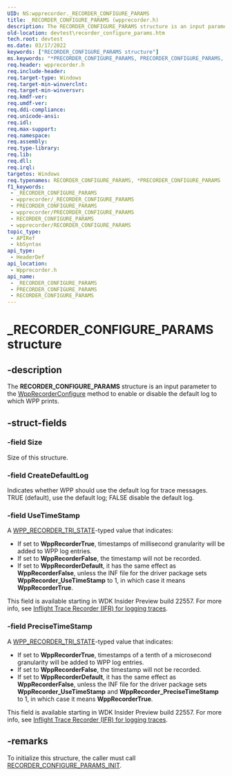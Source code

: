 ```yaml
---
UID: NS:wpprecorder._RECORDER_CONFIGURE_PARAMS
title: _RECORDER_CONFIGURE_PARAMS (wpprecorder.h)
description: The RECORDER_CONFIGURE_PARAMS structure is an input parameter to the WppRecorderConfigure method to enable or disable the default log to which WPP prints.
old-location: devtest\recorder_configure_params.htm
tech.root: devtest
ms.date: 03/17/2022
keywords: ["RECORDER_CONFIGURE_PARAMS structure"]
ms.keywords: "*PRECORDER_CONFIGURE_PARAMS, PRECORDER_CONFIGURE_PARAMS, PRECORDER_CONFIGURE_PARAMS structure pointer [Driver Development Tools], RECORDER_CONFIGURE_PARAMS, RECORDER_CONFIGURE_PARAMS structure [Driver Development Tools], _RECORDER_CONFIGURE_PARAMS, devtest.recorder_configure_params, wpprecorder/PRECORDER_CONFIGURE_PARAMS, wpprecorder/RECORDER_CONFIGURE_PARAMS"
req.header: wpprecorder.h
req.include-header: 
req.target-type: Windows
req.target-min-winverclnt: 
req.target-min-winversvr: 
req.kmdf-ver: 
req.umdf-ver: 
req.ddi-compliance: 
req.unicode-ansi: 
req.idl: 
req.max-support: 
req.namespace: 
req.assembly: 
req.type-library: 
req.lib: 
req.dll: 
req.irql: 
targetos: Windows
req.typenames: RECORDER_CONFIGURE_PARAMS, *PRECORDER_CONFIGURE_PARAMS
f1_keywords:
 - _RECORDER_CONFIGURE_PARAMS
 - wpprecorder/_RECORDER_CONFIGURE_PARAMS
 - PRECORDER_CONFIGURE_PARAMS
 - wpprecorder/PRECORDER_CONFIGURE_PARAMS
 - RECORDER_CONFIGURE_PARAMS
 - wpprecorder/RECORDER_CONFIGURE_PARAMS
topic_type:
 - APIRef
 - kbSyntax
api_type:
 - HeaderDef
api_location:
 - Wpprecorder.h
api_name:
 - _RECORDER_CONFIGURE_PARAMS
 - PRECORDER_CONFIGURE_PARAMS
 - RECORDER_CONFIGURE_PARAMS
---
```


# _RECORDER_CONFIGURE_PARAMS structure


## -description

The <b>RECORDER_CONFIGURE_PARAMS</b> structure is an input parameter to the <a href="/windows-hardware/drivers/ddi/wpprecorder/nf-wpprecorder-wpprecorderconfigure">WppRecorderConfigure</a> method to enable or disable the default log to which WPP prints.

## -struct-fields

### -field Size

Size of this structure.

### -field CreateDefaultLog

Indicates whether WPP should use the default log for trace messages. TRUE (default), use the default log; FALSE disable the default log.

### -field UseTimeStamp

A [WPP_RECORDER_TRI_STATE](./ne-wpprecorder-wpp_recorder_tri_state.md)-typed value that indicates:

* If set to **WppRecorderTrue**, timestamps of millisecond granularity will be added to WPP log entries.
* If set to **WppRecorderFalse**, the timestamp will not be recorded.
* If set to **WppRecorderDefault**, it has the same effect as **WppRecorderFalse**, unless the INF file for the driver package sets **WppRecorder_UseTimeStamp** to 1, in which case it means **WppRecorderTrue**.

This field is available starting in WDK Insider Preview build 22557. For more info, see [Inflight Trace Recorder (IFR) for logging traces](/windows-hardware/drivers/devtest/using-wpp-recorder).

### -field PreciseTimeStamp

A [WPP_RECORDER_TRI_STATE](./ne-wpprecorder-wpp_recorder_tri_state.md)-typed value that indicates:

* If set to **WppRecorderTrue**, timestamps of a tenth of a microsecond granularity will be added to WPP log entries.
* If set to **WppRecorderFalse**, the timestamp will not be recorded.
* If set to **WppRecorderDefault**, it has the same effect as **WppRecorderFalse**, unless the INF file for the driver package sets **WppRecorder_UseTimeStamp** and **WppRecorder_PreciseTimeStamp** to 1, in which case it means **WppRecorderTrue**.

This field is available starting in WDK Insider Preview build 22557. For more info, see [Inflight Trace Recorder (IFR) for logging traces](/windows-hardware/drivers/devtest/using-wpp-recorder).

## -remarks

To initialize this structure, the caller must call <a href="/windows-hardware/drivers/ddi/wpprecorder/nf-wpprecorder-recorder_configure_params_init">RECORDER_CONFIGURE_PARAMS_INIT</a>.